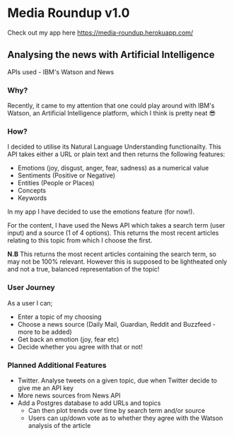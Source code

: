 # Media Roundup v1.0
Check out my app here https://media-roundup.herokuapp.com/

## Analysing the news with Artificial Intelligence

APIs used - IBM's Watson and News

### Why?

Recently, it came to my attention that one could play around with IBM's Watson, an Artificial Intelligence platform, which I think is pretty neat :sunglasses: 

### How?

I decided to utilise its Natural Language Understanding functionailty. This API takes either a URL or plain text and then returns the following features:

* Emotions (joy, disgust, anger, fear, sadness) as a numerical value
* Sentiments (Positive or Negative)
* Entities (People or Places)
* Concepts
* Keywords

In my app I have decided to use the emotions feature (for now!).

For the content, I have used the News API which takes a search term (user input) and a source (1 of 4 options). This returns the most recent articles relating to this topic from which I choose the first.

**N.B** This returns the most recent articles containing the search term, so may not be 100% relevant. However this is supposed to be lightheated only and not a true, balanced representation of the topic!

### User Journey
As a user I can;

* Enter a topic of my choosing
* Choose a news source (Daily Mail, Guardian, Reddit and Buzzfeed - more to be added)
* Get back an emotion (joy, fear etc)
* Decide whether you agree with that or not!

### Planned Additional Features

* Twitter. Analyse tweets on a given topic, due when Twitter decide to give me an API key
* More news sources from News API
* Add a Postgres database to add URLs and topics
     - Can then plot trends over time by search term and/or source
     - Users can up/down vote as to whether they agree with the Watson analysis of the article
